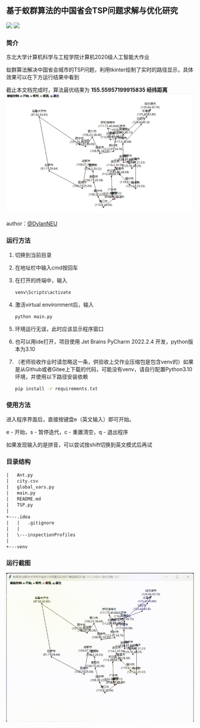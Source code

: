 ## 基于蚁群算法的中国省会TSP问题求解与优化研究

![](https://img.shields.io/badge/python-3.10-orange)
![](https://img.shields.io/badge/tkinter-blue)

### 简介

东北大学计算机科学与工程学院计算机2020级人工智能大作业

蚁群算法解决中国省会城市的TSP问题，利用tkinter绘制了实时的路径显示，具体效果可以在下方运行结果中看到

截止本文档完成时，算法最优结果为 **155.55957199915835 经纬距离**
![img.png](assets/img.png)

author：[@DylanNEU](https://github.com/DylanNEU)

### 运行方法

1. 切换到当前目录

2. 在地址栏中输入cmd按回车

3. 在打开的终端中，输入

   ```bash
   venv\Scripts\activate
   ```

4. 激活virtual environment后，输入

   ``` bash
   python main.py
   ```

5. 环境运行无误，此时应该显示程序窗口

6. 也可以用ide打开，项目使用 Jet Brains PyCharm 2022.2.4 开发，python版本为3.10

7. （老师验收作业时请忽略这一条，供验收上交作业压缩包是包含venv的）如果是从Github或者Gitee上下载的代码，可能没有venv，请自行配置Python3.10环境，并使用以下路径安装依赖

   ``` bash
   pip install -r requirements.txt
   ```
### 使用方法

进入程序界面后，直接按键盘e（英文输入）即可开始。

e - 开始，s - 暂停迭代，c - 重置清空，q - 退出程序

如果发现输入的是拼音，可以尝试按shift切换到英文模式后再试

### 目录结构

```
|   Ant.py
|   city.csv
|   global_vars.py
|   main.py
|   README.md
|   TSP.py
|
+---.idea
|   |   .gitignore
|   |
|   \---inspectionProfiles
|
+---venv
```

### 运行截图

![运行.gif](./assets/运行.gif)


